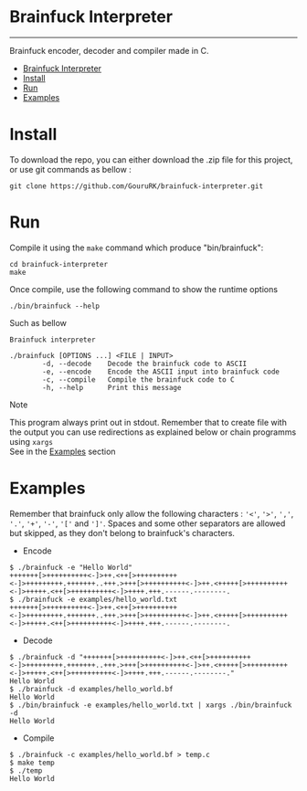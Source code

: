 # Brainfuck Interpreter
___

Brainfuck encoder, decoder and compiler made in C.

- [Brainfuck Interpreter](#brainfuck-interpreter)
- [Install](#install)
- [Run](#run)
- [Examples](#examples)

# Install

To download the repo, you can either download the .zip file for this project, or use git commands as bellow :
```shell
git clone https://github.com/GouruRK/brainfuck-interpreter.git
```

# Run

Compile it using the `make` command which produce "bin/brainfuck":
```shell
cd brainfuck-interpreter
make
```

Once compile, use the following command to show the runtime options
```shell
./bin/brainfuck --help
```
Such as bellow
```
Brainfuck interpreter

./brainfuck [OPTIONS ...] <FILE | INPUT>
        -d, --decode    Decode the brainfuck code to ASCII
        -e, --encode    Encode the ASCII input into brainfuck code
        -c, --compile   Compile the brainfuck code to C
        -h, --help      Print this message
```

> [!NOTE]
> This program always print out in stdout. Remember that to create file with the output you can use redirections as explained below or chain programms using `xargs` \
> See in the [Examples](#examples) section

# Examples

Remember that brainfuck only allow the following characters : `'<'`, `'>'`, `','`, `'.'`, `'+'`, `'-'`, `'['` and `']'`. Spaces and some other separators are allowed but skipped, as they don't belong to brainfuck's characters.

* Encode
```shell
$ ./brainfuck -e "Hello World"
+++++++[>++++++++++<-]>++.<++[>++++++++++<-]>+++++++++.+++++++..+++.>+++[>++++++++++<-]>++.<+++++[>++++++++++<-]>+++++.<++[>++++++++++<-]>++++.+++.------.--------.
$ ./brainfuck -e examples/hello_world.txt
+++++++[>++++++++++<-]>++.<++[>++++++++++<-]>+++++++++.+++++++..+++.>+++[>++++++++++<-]>++.<+++++[>++++++++++<-]>+++++.<++[>++++++++++<-]>++++.+++.------.--------.
```

* Decode 
```shell
$ ./brainfuck -d "+++++++[>++++++++++<-]>++.<++[>++++++++++<-]>+++++++++.+++++++..+++.>+++[>++++++++++<-]>++.<+++++[>++++++++++<-]>+++++.<++[>++++++++++<-]>++++.+++.------.--------."
Hello World
$ ./brainfuck -d examples/hello_world.bf
Hello World
$ ./bin/brainfuck -e examples/hello_world.txt | xargs ./bin/brainfuck -d 
Hello World
```

* Compile
```shell
$ ./brainfuck -c examples/hello_world.bf > temp.c
$ make temp
$ ./temp
Hello World
```
